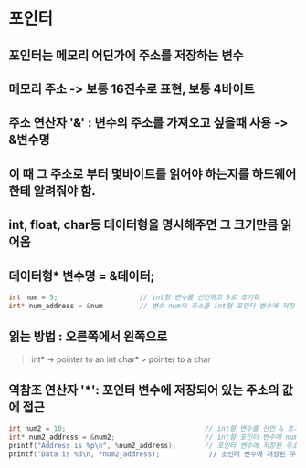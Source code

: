 # 포인터

## 포인터는 메모리 어딘가에 주소를 저장하는 **변수**   

## 메모리 주소 -> 보통 16진수로 표현, 보통 4바이트    

## 주소 연산자 '&' : 변수의 주소를 가져오고 싶을때 사용 -> &변수명  

## 이 때 그 주소로 부터 몇바이트를 읽어야 하는지를 하드웨어한테 알려줘야 함.  
## int, float, char등 데이터형을 명시해주면 그 크기만큼 읽어옴

## 데이터형* 변수명 = &데이터; 


```c
int num = 5;                    // int형 변수를 선언하고 5로 초기화
int* num_address = &num         // 변수 num의 주소를 int형 포인터 변수에 저장 데이터형의 크기만큼 읽어온다.
```

## 읽는 방법 : 오른쪽에서 왼쪽으로
> int* -> pointer to an int
> char* > pointer to a char


## 역참조 연산자 '*': 포인터 변수에 저장되어 있는 주소의 값에 접근 
```c
int num2 = 10;                                  // int형 변수를 선언 & 초기화
int* num2_address = &num2;                      // int형 포인터 변수에 num2의 주소를 저장
printf("Address is %p\n", %num2_address);       // 포인터 변수에 저장된 주소 출력 -> Address is 0x7ffc877abbd8
printf("Data is %d\n, *num2_address);            // 초인터 변수에 저장된 주소의 데이터를 출력 -> Data is 5
```
